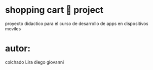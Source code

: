  # shopping cart 🛒 project

 proyecto didactico para el curso de
 desarrollo de apps en dispositivos moviles

 # autor:
 colchado Lira diego giovanni 